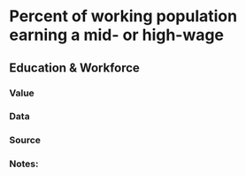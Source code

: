 # Percent of working population earning a mid- or high-wage

## Education & Workforce

### Value

### Data

### Source

### Notes: